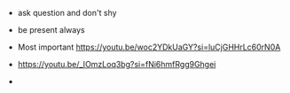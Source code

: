 - ask question and don't shy
- be present always


- Most important https://youtu.be/woc2YDkUaGY?si=luCjGHHrLc60rN0A
- https://youtu.be/_IOmzLoq3bg?si=fNi6hmfRgg9Ghgei
- 